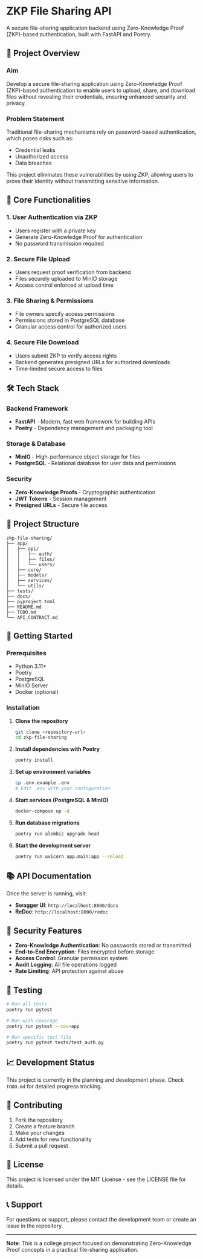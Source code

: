 # ZKP File Sharing API

A secure file-sharing application backend using Zero-Knowledge Proof (ZKP)-based authentication, built with FastAPI and Poetry.

## 🎯 Project Overview

### Aim
Develop a secure file-sharing application using Zero-Knowledge Proof (ZKP)-based authentication to enable users to upload, share, and download files without revealing their credentials, ensuring enhanced security and privacy.

### Problem Statement
Traditional file-sharing mechanisms rely on password-based authentication, which poses risks such as:
- Credential leaks
- Unauthorized access
- Data breaches

This project eliminates these vulnerabilities by using ZKP, allowing users to prove their identity without transmitting sensitive information.

## 🔧 Core Functionalities

### 1. User Authentication via ZKP
- Users register with a private key
- Generate Zero-Knowledge Proof for authentication
- No password transmission required

### 2. Secure File Upload
- Users request proof verification from backend
- Files securely uploaded to MinIO storage
- Access control enforced at upload time

### 3. File Sharing & Permissions
- File owners specify access permissions
- Permissions stored in PostgreSQL database
- Granular access control for authorized users

### 4. Secure File Download
- Users submit ZKP to verify access rights
- Backend generates presigned URLs for authorized downloads
- Time-limited secure access to files

## 🛠 Tech Stack

### Backend Framework
- **FastAPI** - Modern, fast web framework for building APIs
- **Poetry** - Dependency management and packaging tool

### Storage & Database
- **MinIO** - High-performance object storage for files
- **PostgreSQL** - Relational database for user data and permissions

### Security
- **Zero-Knowledge Proofs** - Cryptographic authentication
- **JWT Tokens** - Session management
- **Presigned URLs** - Secure file access

## 📁 Project Structure

```
zkp-file-sharing/
├── app/
│   ├── api/
│   │   ├── auth/
│   │   ├── files/
│   │   └── users/
│   ├── core/
│   ├── models/
│   ├── services/
│   └── utils/
├── tests/
├── docs/
├── pyproject.toml
├── README.md
├── TODO.md
└── API_CONTRACT.md
```

## 🚀 Getting Started

### Prerequisites
- Python 3.11+
- Poetry
- PostgreSQL
- MinIO Server
- Docker (optional)

### Installation

1. **Clone the repository**
   ```bash
   git clone <repository-url>
   cd zkp-file-sharing
   ```

2. **Install dependencies with Poetry**
   ```bash
   poetry install
   ```

3. **Set up environment variables**
   ```bash
   cp .env.example .env
   # Edit .env with your configuration
   ```

4. **Start services (PostgreSQL & MinIO)**
   ```bash
   docker-compose up -d
   ```

5. **Run database migrations**
   ```bash
   poetry run alembic upgrade head
   ```

6. **Start the development server**
   ```bash
   poetry run uvicorn app.main:app --reload
   ```

## 📚 API Documentation

Once the server is running, visit:
- **Swagger UI**: `http://localhost:8000/docs`
- **ReDoc**: `http://localhost:8000/redoc`

## 🔐 Security Features

- **Zero-Knowledge Authentication**: No passwords stored or transmitted
- **End-to-End Encryption**: Files encrypted before storage
- **Access Control**: Granular permission system
- **Audit Logging**: All file operations logged
- **Rate Limiting**: API protection against abuse

## 🧪 Testing

```bash
# Run all tests
poetry run pytest

# Run with coverage
poetry run pytest --cov=app

# Run specific test file
poetry run pytest tests/test_auth.py
```

## 📈 Development Status

This project is currently in the planning and development phase. Check `TODO.md` for detailed progress tracking.

## 🤝 Contributing

1. Fork the repository
2. Create a feature branch
3. Make your changes
4. Add tests for new functionality
5. Submit a pull request

## 📄 License

This project is licensed under the MIT License - see the LICENSE file for details.

## 📞 Support

For questions or support, please contact the development team or create an issue in the repository.

---

**Note**: This is a college project focused on demonstrating Zero-Knowledge Proof concepts in a practical file-sharing application. 